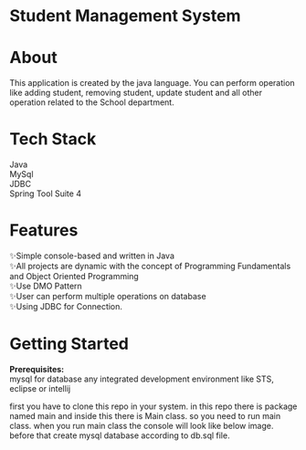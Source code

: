 # Student Management System

# About
This application is created by the java language. You can perform operation like adding student, removing student, update student and all other operation related to the School department. 

# Tech Stack
Java\
MySql\
JDBC\
Spring Tool Suite 4

# Features

✨Simple console-based and written in Java\
✨All projects are dynamic with the concept of Programming Fundamentals and Object Oriented Programming\
✨Use DMO Pattern\
✨User can perform multiple operations on database\
✨Using JDBC for Connection.



# Getting Started
**Prerequisites:**\
mysql for database
any integrated development environment like STS, eclipse or intellij

first you have to clone this repo in your system. in this repo there is package named main and inside this there is Main class. so you need to run main class. when you run main class the console will look like below image. before that create mysql database according to db.sql file.

